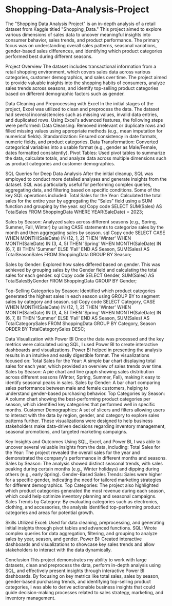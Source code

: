 # Shopping-Data-Analysis-Project

The "Shopping Data Analysis Project" is an in-depth analysis of a retail dataset from Kaggle titled "Shopping_Data." This project aimed to explore various dimensions of sales data to uncover meaningful insights into consumer behavior, sales trends, and product performance. The primary focus was on understanding overall sales patterns, seasonal variations, gender-based sales differences, and identifying which product categories performed best during different seasons.

Project Overview
The dataset includes transactional information from a retail shopping environment, which covers sales data across various categories, customer demographics, and sales over time. The project aimed to provide valuable insights into the shopping habits of consumers, analyze sales trends across seasons, and identify top-selling product categories based on different demographic factors such as gender.

Data Cleaning and Preprocessing with Excel
In the initial stages of the project, Excel was utilized to clean and preprocess the data. The dataset had several inconsistencies such as missing values, invalid data entries, and duplicated rows. Using Excel's advanced features, the following steps were performed:
Data Cleansing: Removed irrelevant or duplicate rows and filled missing values using appropriate methods (e.g., mean imputation for numerical fields).
Standardization: Ensured consistency in date formats, numeric fields, and product categories.
Data Transformation: Converted categorical variables into a usable format (e.g., gender as Male/Female, dates formatted consistently).
Pivot Tables: Used pivot tables to summarize the data, calculate totals, and analyze data across multiple dimensions such as product categories and customer demographics.




SQL Queries for Deep Data Analysis
After the initial cleanup, SQL was employed to conduct more detailed analyses and generate insights from the dataset. SQL was particularly useful for performing complex queries, aggregating data, and filtering based on specific conditions. Some of the key SQL operations included:
Total Sales for the Year: Calculated the total sales for the entire year by aggregating the "Sales" field using a SUM function and grouping by the year.
sql
Copy code
SELECT SUM(Sales) AS TotalSales
FROM ShoppingData
WHERE YEAR(SaleDate) = 2023;

Sales by Season: Analyzed sales across different seasons (e.g., Spring, Summer, Fall, Winter) by using CASE statements to categorize sales by the month and then aggregating sales by season.
sql
Copy code
SELECT CASE 
          WHEN MONTH(SaleDate) IN (12, 1, 2) THEN 'Winter'
          WHEN MONTH(SaleDate) IN (3, 4, 5) THEN 'Spring'
          WHEN MONTH(SaleDate) IN (6, 7, 8) THEN 'Summer'
          ELSE 'Fall' END AS Season,
       SUM(Sales) AS TotalSeasonSales
FROM ShoppingData
GROUP BY Season;

Sales by Gender: Explored how sales differed based on gender. This was achieved by grouping sales by the Gender field and calculating the total sales for each gender.
sql
Copy code
SELECT Gender, SUM(Sales) AS TotalSalesByGender
FROM ShoppingData
GROUP BY Gender;

Top-Selling Categories by Season: Identified which product categories generated the highest sales in each season using GROUP BY to segment sales by category and season.
sql
Copy code
SELECT Category, CASE 
                   WHEN MONTH(SaleDate) IN (12, 1, 2) THEN 'Winter'
                   WHEN MONTH(SaleDate) IN (3, 4, 5) THEN 'Spring'
                   WHEN MONTH(SaleDate) IN (6, 7, 8) THEN 'Summer'
                   ELSE 'Fall' END AS Season,
       SUM(Sales) AS TotalCategorySales
FROM ShoppingData
GROUP BY Category, Season
ORDER BY TotalCategorySales DESC;

Data Visualization with Power BI
Once the data was processed and the key metrics were calculated using SQL, I used Power BI to create interactive dashboards and visualizations. Power BI helped in presenting the analysis results in an intuitive and easily digestible format. The visualizations focused on:
Total Sales for the Year: A simple bar chart displaying total sales for each year, which provided an overview of sales trends over time.
Sales by Season: A pie chart and line graph showing sales distribution across different seasons (Winter, Spring, Summer, Fall), making it easy to identify seasonal peaks in sales.
Sales by Gender: A bar chart comparing sales performance between male and female customers, helping to understand gender-based purchasing behavior.
Top Categories by Season: A column chart showing the best-performing product categories per season, which identified key categories that performed well in specific months.
Customer Demographics: A set of slicers and filters allowing users to interact with the data by region, gender, and category to explore sales patterns further.
These visualizations were designed to help business stakeholders make data-driven decisions regarding inventory management, seasonal promotions, and targeted marketing campaigns.


Key Insights and Outcomes
Using SQL, Excel, and Power BI, I was able to uncover several valuable insights from the data, including:
Total Sales for the Year: The project revealed the overall sales for the year and demonstrated the company's performance in different months and seasons.
Sales by Season: The analysis showed distinct seasonal trends, with sales peaking during certain months (e.g., Winter holidays) and dipping during others (e.g., early Spring).
Gender-Based Sales Trends: Sales were higher for a specific gender, indicating the need for tailored marketing strategies for different demographics.
Top Categories: The project also highlighted which product categories generated the most revenue during each season, which could help optimize inventory planning and seasonal campaigns.
Sales Trends by Category: By evaluating categories such as electronics, clothing, and accessories, the analysis identified top-performing product categories and areas for potential growth.


Skills Utilized
Excel: Used for data cleaning, preprocessing, and generating initial insights through pivot tables and advanced functions.
SQL: Wrote complex queries for data aggregation, filtering, and grouping to analyze sales by year, season, and gender.
Power BI: Created interactive dashboards and visualizations to showcase key sales trends and allow stakeholders to interact with the data dynamically.

Conclusion
This project demonstrates my ability to work with large datasets, clean and preprocess the data, perform in-depth analysis using SQL, and effectively present insights through interactive Power BI dashboards. By focusing on key metrics like total sales, sales by season, gender-based purchasing trends, and identifying top-selling product categories, I was able to derive actionable business insights that could guide decision-making processes related to sales strategy, marketing, and inventory management.

